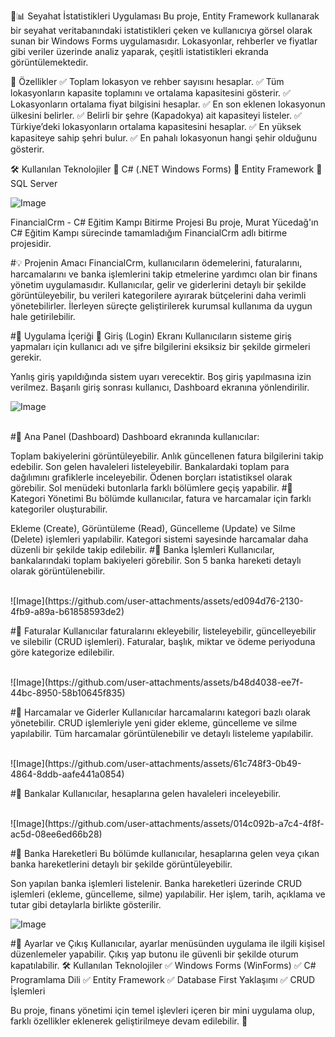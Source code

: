 🌟📊 Seyahat İstatistikleri Uygulaması
Bu proje, Entity Framework kullanarak bir seyahat veritabanındaki istatistikleri çeken ve kullanıcıya görsel olarak sunan bir Windows Forms uygulamasıdır. Lokasyonlar, rehberler ve fiyatlar gibi veriler üzerinde analiz yaparak, çeşitli istatistikleri ekranda görüntülemektedir.

🚀 Özellikler
✅ Toplam lokasyon ve rehber sayısını hesaplar.
✅ Tüm lokasyonların kapasite toplamını ve ortalama kapasitesini gösterir.
✅ Lokasyonların ortalama fiyat bilgisini hesaplar.
✅ En son eklenen lokasyonun ülkesini belirler.
✅ Belirli bir şehre (Kapadokya) ait kapasiteyi listeler.
✅ Türkiye’deki lokasyonların ortalama kapasitesini hesaplar.
✅ En yüksek kapasiteye sahip şehri bulur.
✅ En pahalı lokasyonun hangi şehir olduğunu gösterir.

🛠 Kullanılan Teknolojiler
🔹 C# (.NET Windows Forms)
🔹 Entity Framework
🔹 SQL Server



![Image](https://github.com/user-attachments/assets/90840b4b-356c-4b23-8013-14d80a219555)




FinancialCrm - C# Eğitim Kampı Bitirme Projesi
Bu proje, Murat Yücedağ'ın C# Eğitim Kampı sürecinde tamamladığım FinancialCrm adlı bitirme projesidir.

#💡 Projenin Amacı
FinancialCrm, kullanıcıların ödemelerini, faturalarını, harcamalarını ve banka işlemlerini takip etmelerine yardımcı olan bir finans yönetim uygulamasıdır. Kullanıcılar, gelir ve giderlerini detaylı bir şekilde görüntüleyebilir, bu verileri kategorilere ayırarak bütçelerini daha verimli yönetebilirler. İlerleyen süreçte geliştirilerek kurumsal kullanıma da uygun hale getirilebilir.

#📌 Uygulama İçeriği
🔹 Giriş (Login) Ekranı
Kullanıcıların sisteme giriş yapmaları için kullanıcı adı ve şifre bilgilerini eksiksiz bir şekilde girmeleri gerekir.

Yanlış giriş yapıldığında sistem uyarı verecektir.
Boş giriş yapılmasına izin verilmez.
Başarılı giriş sonrası kullanıcı, Dashboard ekranına yönlendirilir.
<br>

![Image](https://github.com/user-attachments/assets/01c04e2f-e36d-4609-b793-68a41129074c)


<br>
#🔹 Ana Panel (Dashboard)
Dashboard ekranında kullanıcılar:

Toplam bakiyelerini görüntüleyebilir.
Anlık güncellenen fatura bilgilerini takip edebilir.
Son gelen havaleleri listeleyebilir.
Bankalardaki toplam para dağılımını grafiklerle inceleyebilir.
Ödenen borçları istatistiksel olarak görebilir.
Sol menüdeki butonlarla farklı bölümlere geçiş yapabilir.
#🔹 Kategori Yönetimi
Bu bölümde kullanıcılar, fatura ve harcamalar için farklı kategoriler oluşturabilir.

Ekleme (Create), Görüntüleme (Read), Güncelleme (Update) ve Silme (Delete) işlemleri yapılabilir.
Kategori sistemi sayesinde harcamalar daha düzenli bir şekilde takip edilebilir.
#🔹 Banka İşlemleri
Kullanıcılar, bankalarındaki toplam bakiyeleri görebilir.
Son 5 banka hareketi detaylı olarak görüntülenebilir.


<br>
![Image](https://github.com/user-attachments/assets/ed094d76-2130-4fb9-a89a-b61858593de2)




#🔹 Faturalar
Kullanıcılar faturalarını ekleyebilir, listeleyebilir, güncelleyebilir ve silebilir (CRUD işlemleri).
Faturalar, başlık, miktar ve ödeme periyoduna göre kategorize edilebilir.


<br>
![Image](https://github.com/user-attachments/assets/b48d4038-ee7f-44bc-8950-58b10645f835)



#🔹 Harcamalar ve Giderler
Kullanıcılar harcamalarını kategori bazlı olarak yönetebilir.
CRUD işlemleriyle yeni gider ekleme, güncelleme ve silme yapılabilir.
Tüm harcamalar görüntülenebilir ve detaylı listeleme yapılabilir.


<br>
![Image](https://github.com/user-attachments/assets/61c748f3-0b49-4864-8ddb-aafe441a0854)



#🔹 Bankalar
Kullanıcılar, hesaplarına gelen havaleleri inceleyebilir.


<br>
![Image](https://github.com/user-attachments/assets/014c092b-a7c4-4f8f-ac5d-08ee6ed66b28)



#🔹 Banka Hareketleri
Bu bölümde kullanıcılar, hesaplarına gelen veya çıkan banka hareketlerini detaylı bir şekilde görüntüleyebilir.

Son yapılan banka işlemleri listelenir.
Banka hareketleri üzerinde CRUD işlemleri (ekleme, güncelleme, silme) yapılabilir.
Her işlem, tarih, açıklama ve tutar gibi detaylarla birlikte gösterilir.
<br>


![Image](https://github.com/user-attachments/assets/443d26c4-7a4c-4030-8927-ecb975dafeff)



#🔹 Ayarlar ve Çıkış
Kullanıcılar, ayarlar menüsünden uygulama ile ilgili kişisel düzenlemeler yapabilir.
Çıkış yap butonu ile güvenli bir şekilde oturum kapatılabilir.
🛠️ Kullanılan Teknolojiler
✅ Windows Forms (WinForms)
✅ C# Programlama Dili
✅ Entity Framework
✅ Database First Yaklaşımı
✅ CRUD İşlemleri

Bu proje, finans yönetimi için temel işlevleri içeren bir mini uygulama olup, farklı özellikler eklenerek geliştirilmeye devam edilebilir. 🚀









